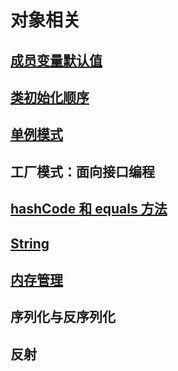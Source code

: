 # 对象相关

## [成员变量默认值](InitializationWithDefaults.md)
## [类初始化顺序](InitializationOrder.md)
## [单例模式](Singleton.md)
## 工厂模式：面向接口编程
## [hashCode 和 equals 方法](ObjectHash.md)
## [String](String.md)
## [内存管理](Memory.md)
## 序列化与反序列化
## 反射
